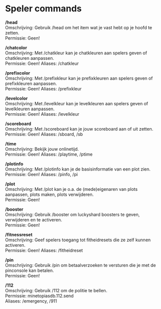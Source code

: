 # Speler commands

**/head**\
Omschrijving: Gebruik /head om het item wat je vast hebt op je hoofd te zetten.\
Permissie: Geen!

**/chatcolor**\
Omschrijving: Met /chatkleur kan je chatkleuren aan spelers geven of chatkleuren aanpassen.\
Permissie: Geen!
Aliases: /chatkleur

**/prefixcolor**\
Omschrijving: Met /prefixkleur kan je prefixkleuren aan spelers geven of prefixkleuren aanpassen.\
Permissie: Geen!
Aliases: /prefixkleur

**/levelcolor**\
Omschrijving: Met /levelkleur kan je levelkleuren aan spelers geven of levelkleuren aanpassen.\
Permissie: Geen!
Aliases: /levelkleur

**/scoreboard**\
Omschrijving: Met /scoreboard kan je jouw scoreboard aan of uit zetten.\
Permissie: Geen!
Aliases: /sboard, /sb

**/time**\
Omschrijving: Bekijk jouw onlinetijd.\
Permissie: Geen!
Aliases: /playtime, /ptime

**/plotinfo**\
Omschrijving: Met /plotinfo kan je de basisinformatie van een plot zien.\
Permissie: Geen!
Aliases: /pinfo, /pi

**/plot**\
Omschrijving: Met /plot kan je o.a. de (mede)eigenaren van plots aanpassen, plots maken, plots verwijderen.\
Permissie: Geen!

**/booster**\
Omschrijving: Gebruik /booster om luckyshard boosters te geven, verwijderen en te activeren.\
Permissie: Geen!

**/fitnessreset**\
Omschrijving: Geef spelers toegang tot fitheidresets die ze zelf kunnen activeren.\
Permissie: Geen!
Aliases: /fitheidreset

**/pin**\
Omschrijving: Gebruik /pin om betaalverzoeken te versturen die je met de pinconsole kan betalen.\
Permissie: Geen!

**/112**\
Omschrijving: Gebruik /112 om de politie te bellen.\
Permissie: minetopiasdb.112.send\
Aliases: /emergency, /911
